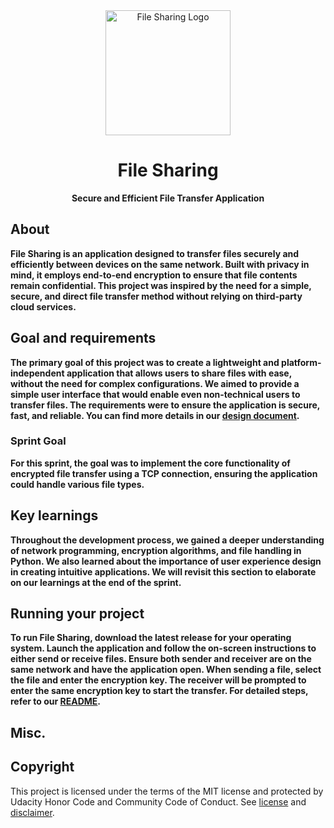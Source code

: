 <div align="center">
    <img src="C:/Users/shant/Desktop/Code/FileSharing/logo.png" alt="File Sharing Logo" width="200"/>
</div><h1 align="center">File Sharing</h1>
<p align="center"><strong>Secure and Efficient File Transfer Application</strong>
<br/>

<h2>About</h2>
<strong>File Sharing is an application designed to transfer files securely and efficiently between devices on the same network. Built with privacy in mind, it employs end-to-end encryption to ensure that file contents remain confidential. This project was inspired by the need for a simple, secure, and direct file transfer method without relying on third-party cloud services.</strong><br/>

<h2>Goal and requirements</h2>
<strong>The primary goal of this project was to create a lightweight and platform-independent application that allows users to share files with ease, without the need for complex configurations. We aimed to provide a simple user interface that would enable even non-technical users to transfer files. The requirements were to ensure the application is secure, fast, and reliable. You can find more details in our <a href="DESIGN_DOC_LINK">design document</a>.</strong><br/>
 
<h3>Sprint Goal</h3>
<strong>For this sprint, the goal was to implement the core functionality of encrypted file transfer using a TCP connection, ensuring the application could handle various file types.</strong><br/>

<h2>Key learnings</h2>
<strong>Throughout the development process, we gained a deeper understanding of network programming, encryption algorithms, and file handling in Python. We also learned about the importance of user experience design in creating intuitive applications. We will revisit this section to elaborate on our learnings at the end of the sprint.</strong><br/>

<h2>Running your project</h2>
<strong>To run File Sharing, download the latest release for your operating system. Launch the application and follow the on-screen instructions to either send or receive files. Ensure both sender and receiver are on the same network and have the application open. When sending a file, select the file and enter the encryption key. The receiver will be prompted to enter the same encryption key to start the transfer. For detailed steps, refer to our <a href="README.md">README</a>.</strong><br/>

<h2>Misc.</h2>

<h2>Copyright</h2>
This project is licensed under the terms of the MIT license and protected by Udacity Honor Code and Community Code of Conduct. See <a href="LICENSE.md">license</a> and <a href="LICENSE.DISCLAIMER.md">disclaimer</a>.
